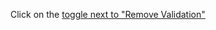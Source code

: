 Click on the [toggle next to "Remove Validation"](https://docs.google.com/presentation/d/1yl_aTm-od5U729-nVZWsGnl33oTDTS3NNlLzou60phI/edit#slide=id.g13ac17f1c8b_1_0)
